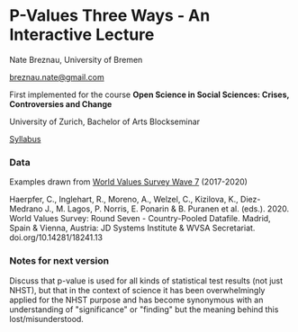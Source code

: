 # P-Values Three Ways - An Interactive Lecture

Nate Breznau, University of Bremen

breznau.nate@gmail.com

First implemented for the course 
**Open Science in Social Sciences: Crises, Controversies and Change**

University of Zurich, Bachelor of Arts Blockseminar

[Syllabus](https://docs.google.com/document/d/1bQV3YOMsmNqA9CT1SyiTqspGuNHWZw-jZxXoeT2FcvU/)

### Data

Examples drawn from [World Values Survey Wave 7](https://www.worldvaluessurvey.org/WVSDocumentationWV7.jsp) (2017-2020)

Haerpfer, C., Inglehart, R., Moreno, A., Welzel, C., Kizilova, K., Diez-Medrano J., M. Lagos, P. Norris, E. Ponarin & B. Puranen et al. (eds.). 2020. World Values Survey: Round Seven - Country-Pooled Datafile. Madrid, Spain & Vienna, Austria: JD Systems Institute & WVSA Secretariat. doi.org/10.14281/18241.13

### Notes for next version

Discuss that p-value is used for all kinds of statistical test results (not just NHST), but that in the context of science it has been overwhelmingly applied for the NHST purpose and has become synonymous with an understanding of "significance" or "finding" but the meaning behind this lost/misunderstood.
